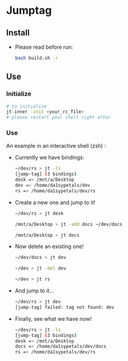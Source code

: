 # Jumptag

## Install
- Please read before run:
  ```sh
  bash build.sh -r
  ```

## Use
### Initialize
```sh
# to initialize
jt-inner -init <your_rc_file>
# please restart your shell right after
```
### Use
An example in an interactive shell (zsh) :
- Currently we have bindings:
  ```sh
  ~/dev/rs > jt -ls
  [jump-tag] (3 bindings)
  desk => /mnt/a/Desktop
  dev => /home/da1sypetals/dev
  rs => /home/da1sypetals/dev/rs
  ```
- Create a new one and jump to it!
  ```sh
  ~/dev/rs > jt desk

  /mnt/a/Desktop > jt -add docs ~/dev/docs

  /mnt/a/Desktop > jt docs
  ```
- Now delete an existing one!
  ```sh
  ~/dev/docs > jt dev

  ~/dev > jt -del dev

  ~/dev > jt rs

  ```
- And jump to it...
  ```sh
  ~/dev/rs > jt dev
  [jump-tag] failed: tag not found: dev
  ```

- Finally, see what we have now!
  ```sh
  ~/dev/rs > jt -ls
  [jump-tag] (3 bindings)
  desk => /mnt/a/Desktop
  docs => /home/da1sypetals/dev/docs
  rs => /home/da1sypetals/dev/rs
  ```
